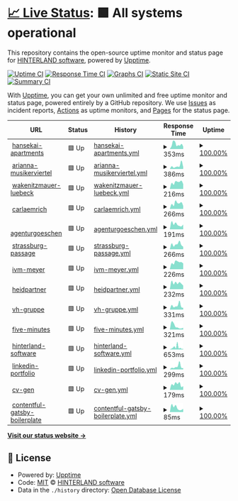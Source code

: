 # [📈 Live Status](https://hinterland-software.github.io/uptime): <!--live status--> **🟩 All systems operational**

This repository contains the open-source uptime monitor and status page for [HINTERLAND software](https://hinterland.software), powered by [Upptime](https://github.com/upptime/upptime).

[![Uptime CI](https://github.com/hinterland-software/uptime/workflows/Uptime%20CI/badge.svg)](https://github.com/upptime/upptime/actions?query=workflow%3A%22Uptime+CI%22)
[![Response Time CI](https://github.com/hinterland-software/uptime/workflows/Response%20Time%20CI/badge.svg)](https://github.com/upptime/upptime/actions?query=workflow%3A%22Response+Time+CI%22)
[![Graphs CI](https://github.com/hinterland-software/uptime/workflows/Graphs%20CI/badge.svg)](https://github.com/upptime/upptime/actions?query=workflow%3A%22Graphs+CI%22)
[![Static Site CI](https://github.com/hinterland-software/uptime/workflows/Static%20Site%20CI/badge.svg)](https://github.com/upptime/upptime/actions?query=workflow%3A%22Static+Site+CI%22)
[![Summary CI](https://github.com/hinterland-software/uptime/workflows/Summary%20CI/badge.svg)](https://github.com/upptime/upptime/actions?query=workflow%3A%22Summary+CI%22)

With [Upptime](https://upptime.js.org), you can get your own unlimited and free uptime monitor and status page, powered entirely by a GitHub repository. We use [Issues](https://github.com/hinterland-software/uptime/issues) as incident reports, [Actions](https://github.com/hinterland-software/uptime/actions) as uptime monitors, and [Pages](https://hinterland-software.github.io/uptime) for the status page.

<!--start: status pages-->
<!-- This summary is generated by Upptime (https://github.com/upptime/upptime) -->
<!-- Do not edit this manually, your changes will be overwritten -->
<!-- prettier-ignore -->
| URL | Status | History | Response Time | Uptime |
| --- | ------ | ------- | ------------- | ------ |
| <img alt="" src="https://favicons.githubusercontent.com/hansekai-apartments.de" height="13"> [hansekai-apartments](https://hansekai-apartments.de) | 🟩 Up | [hansekai-apartments.yml](https://github.com/HINTERLAND-software/uptime/commits/HEAD/history/hansekai-apartments.yml) | <details><summary><img alt="Response time graph" src="./graphs/hansekai-apartments/response-time-week.png" height="20"> 353ms</summary><br><a href="https://hinterland-software.github.io/uptime/history/hansekai-apartments"><img alt="Response time 570" src="https://img.shields.io/endpoint?url=https%3A%2F%2Fraw.githubusercontent.com%2FHINTERLAND-software%2Fuptime%2FHEAD%2Fapi%2Fhansekai-apartments%2Fresponse-time.json"></a><br><a href="https://hinterland-software.github.io/uptime/history/hansekai-apartments"><img alt="24-hour response time 189" src="https://img.shields.io/endpoint?url=https%3A%2F%2Fraw.githubusercontent.com%2FHINTERLAND-software%2Fuptime%2FHEAD%2Fapi%2Fhansekai-apartments%2Fresponse-time-day.json"></a><br><a href="https://hinterland-software.github.io/uptime/history/hansekai-apartments"><img alt="7-day response time 353" src="https://img.shields.io/endpoint?url=https%3A%2F%2Fraw.githubusercontent.com%2FHINTERLAND-software%2Fuptime%2FHEAD%2Fapi%2Fhansekai-apartments%2Fresponse-time-week.json"></a><br><a href="https://hinterland-software.github.io/uptime/history/hansekai-apartments"><img alt="30-day response time 420" src="https://img.shields.io/endpoint?url=https%3A%2F%2Fraw.githubusercontent.com%2FHINTERLAND-software%2Fuptime%2FHEAD%2Fapi%2Fhansekai-apartments%2Fresponse-time-month.json"></a><br><a href="https://hinterland-software.github.io/uptime/history/hansekai-apartments"><img alt="1-year response time 588" src="https://img.shields.io/endpoint?url=https%3A%2F%2Fraw.githubusercontent.com%2FHINTERLAND-software%2Fuptime%2FHEAD%2Fapi%2Fhansekai-apartments%2Fresponse-time-year.json"></a></details> | <details><summary><a href="https://hinterland-software.github.io/uptime/history/hansekai-apartments">100.00%</a></summary><a href="https://hinterland-software.github.io/uptime/history/hansekai-apartments"><img alt="All-time uptime 100.00%" src="https://img.shields.io/endpoint?url=https%3A%2F%2Fraw.githubusercontent.com%2FHINTERLAND-software%2Fuptime%2FHEAD%2Fapi%2Fhansekai-apartments%2Fuptime.json"></a><br><a href="https://hinterland-software.github.io/uptime/history/hansekai-apartments"><img alt="24-hour uptime 100.00%" src="https://img.shields.io/endpoint?url=https%3A%2F%2Fraw.githubusercontent.com%2FHINTERLAND-software%2Fuptime%2FHEAD%2Fapi%2Fhansekai-apartments%2Fuptime-day.json"></a><br><a href="https://hinterland-software.github.io/uptime/history/hansekai-apartments"><img alt="7-day uptime 100.00%" src="https://img.shields.io/endpoint?url=https%3A%2F%2Fraw.githubusercontent.com%2FHINTERLAND-software%2Fuptime%2FHEAD%2Fapi%2Fhansekai-apartments%2Fuptime-week.json"></a><br><a href="https://hinterland-software.github.io/uptime/history/hansekai-apartments"><img alt="30-day uptime 100.00%" src="https://img.shields.io/endpoint?url=https%3A%2F%2Fraw.githubusercontent.com%2FHINTERLAND-software%2Fuptime%2FHEAD%2Fapi%2Fhansekai-apartments%2Fuptime-month.json"></a><br><a href="https://hinterland-software.github.io/uptime/history/hansekai-apartments"><img alt="1-year uptime 100.00%" src="https://img.shields.io/endpoint?url=https%3A%2F%2Fraw.githubusercontent.com%2FHINTERLAND-software%2Fuptime%2FHEAD%2Fapi%2Fhansekai-apartments%2Fuptime-year.json"></a></details>
| <img alt="" src="https://favicons.githubusercontent.com/arianna-musikerviertel.de" height="13"> [arianna-musikerviertel](http://arianna-musikerviertel.de/) | 🟩 Up | [arianna-musikerviertel.yml](https://github.com/HINTERLAND-software/uptime/commits/HEAD/history/arianna-musikerviertel.yml) | <details><summary><img alt="Response time graph" src="./graphs/arianna-musikerviertel/response-time-week.png" height="20"> 386ms</summary><br><a href="https://hinterland-software.github.io/uptime/history/arianna-musikerviertel"><img alt="Response time 450" src="https://img.shields.io/endpoint?url=https%3A%2F%2Fraw.githubusercontent.com%2FHINTERLAND-software%2Fuptime%2FHEAD%2Fapi%2Farianna-musikerviertel%2Fresponse-time.json"></a><br><a href="https://hinterland-software.github.io/uptime/history/arianna-musikerviertel"><img alt="24-hour response time 250" src="https://img.shields.io/endpoint?url=https%3A%2F%2Fraw.githubusercontent.com%2FHINTERLAND-software%2Fuptime%2FHEAD%2Fapi%2Farianna-musikerviertel%2Fresponse-time-day.json"></a><br><a href="https://hinterland-software.github.io/uptime/history/arianna-musikerviertel"><img alt="7-day response time 386" src="https://img.shields.io/endpoint?url=https%3A%2F%2Fraw.githubusercontent.com%2FHINTERLAND-software%2Fuptime%2FHEAD%2Fapi%2Farianna-musikerviertel%2Fresponse-time-week.json"></a><br><a href="https://hinterland-software.github.io/uptime/history/arianna-musikerviertel"><img alt="30-day response time 413" src="https://img.shields.io/endpoint?url=https%3A%2F%2Fraw.githubusercontent.com%2FHINTERLAND-software%2Fuptime%2FHEAD%2Fapi%2Farianna-musikerviertel%2Fresponse-time-month.json"></a><br><a href="https://hinterland-software.github.io/uptime/history/arianna-musikerviertel"><img alt="1-year response time 450" src="https://img.shields.io/endpoint?url=https%3A%2F%2Fraw.githubusercontent.com%2FHINTERLAND-software%2Fuptime%2FHEAD%2Fapi%2Farianna-musikerviertel%2Fresponse-time-year.json"></a></details> | <details><summary><a href="https://hinterland-software.github.io/uptime/history/arianna-musikerviertel">100.00%</a></summary><a href="https://hinterland-software.github.io/uptime/history/arianna-musikerviertel"><img alt="All-time uptime 100.00%" src="https://img.shields.io/endpoint?url=https%3A%2F%2Fraw.githubusercontent.com%2FHINTERLAND-software%2Fuptime%2FHEAD%2Fapi%2Farianna-musikerviertel%2Fuptime.json"></a><br><a href="https://hinterland-software.github.io/uptime/history/arianna-musikerviertel"><img alt="24-hour uptime 100.00%" src="https://img.shields.io/endpoint?url=https%3A%2F%2Fraw.githubusercontent.com%2FHINTERLAND-software%2Fuptime%2FHEAD%2Fapi%2Farianna-musikerviertel%2Fuptime-day.json"></a><br><a href="https://hinterland-software.github.io/uptime/history/arianna-musikerviertel"><img alt="7-day uptime 100.00%" src="https://img.shields.io/endpoint?url=https%3A%2F%2Fraw.githubusercontent.com%2FHINTERLAND-software%2Fuptime%2FHEAD%2Fapi%2Farianna-musikerviertel%2Fuptime-week.json"></a><br><a href="https://hinterland-software.github.io/uptime/history/arianna-musikerviertel"><img alt="30-day uptime 100.00%" src="https://img.shields.io/endpoint?url=https%3A%2F%2Fraw.githubusercontent.com%2FHINTERLAND-software%2Fuptime%2FHEAD%2Fapi%2Farianna-musikerviertel%2Fuptime-month.json"></a><br><a href="https://hinterland-software.github.io/uptime/history/arianna-musikerviertel"><img alt="1-year uptime 100.00%" src="https://img.shields.io/endpoint?url=https%3A%2F%2Fraw.githubusercontent.com%2FHINTERLAND-software%2Fuptime%2FHEAD%2Fapi%2Farianna-musikerviertel%2Fuptime-year.json"></a></details>
| <img alt="" src="https://favicons.githubusercontent.com/wakenitzmauer-luebeck.de" height="13"> [wakenitzmauer-luebeck](https://wakenitzmauer-luebeck.de) | 🟩 Up | [wakenitzmauer-luebeck.yml](https://github.com/HINTERLAND-software/uptime/commits/HEAD/history/wakenitzmauer-luebeck.yml) | <details><summary><img alt="Response time graph" src="./graphs/wakenitzmauer-luebeck/response-time-week.png" height="20"> 216ms</summary><br><a href="https://hinterland-software.github.io/uptime/history/wakenitzmauer-luebeck"><img alt="Response time 407" src="https://img.shields.io/endpoint?url=https%3A%2F%2Fraw.githubusercontent.com%2FHINTERLAND-software%2Fuptime%2FHEAD%2Fapi%2Fwakenitzmauer-luebeck%2Fresponse-time.json"></a><br><a href="https://hinterland-software.github.io/uptime/history/wakenitzmauer-luebeck"><img alt="24-hour response time 159" src="https://img.shields.io/endpoint?url=https%3A%2F%2Fraw.githubusercontent.com%2FHINTERLAND-software%2Fuptime%2FHEAD%2Fapi%2Fwakenitzmauer-luebeck%2Fresponse-time-day.json"></a><br><a href="https://hinterland-software.github.io/uptime/history/wakenitzmauer-luebeck"><img alt="7-day response time 216" src="https://img.shields.io/endpoint?url=https%3A%2F%2Fraw.githubusercontent.com%2FHINTERLAND-software%2Fuptime%2FHEAD%2Fapi%2Fwakenitzmauer-luebeck%2Fresponse-time-week.json"></a><br><a href="https://hinterland-software.github.io/uptime/history/wakenitzmauer-luebeck"><img alt="30-day response time 345" src="https://img.shields.io/endpoint?url=https%3A%2F%2Fraw.githubusercontent.com%2FHINTERLAND-software%2Fuptime%2FHEAD%2Fapi%2Fwakenitzmauer-luebeck%2Fresponse-time-month.json"></a><br><a href="https://hinterland-software.github.io/uptime/history/wakenitzmauer-luebeck"><img alt="1-year response time 396" src="https://img.shields.io/endpoint?url=https%3A%2F%2Fraw.githubusercontent.com%2FHINTERLAND-software%2Fuptime%2FHEAD%2Fapi%2Fwakenitzmauer-luebeck%2Fresponse-time-year.json"></a></details> | <details><summary><a href="https://hinterland-software.github.io/uptime/history/wakenitzmauer-luebeck">100.00%</a></summary><a href="https://hinterland-software.github.io/uptime/history/wakenitzmauer-luebeck"><img alt="All-time uptime 99.99%" src="https://img.shields.io/endpoint?url=https%3A%2F%2Fraw.githubusercontent.com%2FHINTERLAND-software%2Fuptime%2FHEAD%2Fapi%2Fwakenitzmauer-luebeck%2Fuptime.json"></a><br><a href="https://hinterland-software.github.io/uptime/history/wakenitzmauer-luebeck"><img alt="24-hour uptime 100.00%" src="https://img.shields.io/endpoint?url=https%3A%2F%2Fraw.githubusercontent.com%2FHINTERLAND-software%2Fuptime%2FHEAD%2Fapi%2Fwakenitzmauer-luebeck%2Fuptime-day.json"></a><br><a href="https://hinterland-software.github.io/uptime/history/wakenitzmauer-luebeck"><img alt="7-day uptime 100.00%" src="https://img.shields.io/endpoint?url=https%3A%2F%2Fraw.githubusercontent.com%2FHINTERLAND-software%2Fuptime%2FHEAD%2Fapi%2Fwakenitzmauer-luebeck%2Fuptime-week.json"></a><br><a href="https://hinterland-software.github.io/uptime/history/wakenitzmauer-luebeck"><img alt="30-day uptime 100.00%" src="https://img.shields.io/endpoint?url=https%3A%2F%2Fraw.githubusercontent.com%2FHINTERLAND-software%2Fuptime%2FHEAD%2Fapi%2Fwakenitzmauer-luebeck%2Fuptime-month.json"></a><br><a href="https://hinterland-software.github.io/uptime/history/wakenitzmauer-luebeck"><img alt="1-year uptime 100.00%" src="https://img.shields.io/endpoint?url=https%3A%2F%2Fraw.githubusercontent.com%2FHINTERLAND-software%2Fuptime%2FHEAD%2Fapi%2Fwakenitzmauer-luebeck%2Fuptime-year.json"></a></details>
| <img alt="" src="https://favicons.githubusercontent.com/carlaemrich.de" height="13"> [carlaemrich](https://carlaemrich.de) | 🟩 Up | [carlaemrich.yml](https://github.com/HINTERLAND-software/uptime/commits/HEAD/history/carlaemrich.yml) | <details><summary><img alt="Response time graph" src="./graphs/carlaemrich/response-time-week.png" height="20"> 266ms</summary><br><a href="https://hinterland-software.github.io/uptime/history/carlaemrich"><img alt="Response time 514" src="https://img.shields.io/endpoint?url=https%3A%2F%2Fraw.githubusercontent.com%2FHINTERLAND-software%2Fuptime%2FHEAD%2Fapi%2Fcarlaemrich%2Fresponse-time.json"></a><br><a href="https://hinterland-software.github.io/uptime/history/carlaemrich"><img alt="24-hour response time 146" src="https://img.shields.io/endpoint?url=https%3A%2F%2Fraw.githubusercontent.com%2FHINTERLAND-software%2Fuptime%2FHEAD%2Fapi%2Fcarlaemrich%2Fresponse-time-day.json"></a><br><a href="https://hinterland-software.github.io/uptime/history/carlaemrich"><img alt="7-day response time 266" src="https://img.shields.io/endpoint?url=https%3A%2F%2Fraw.githubusercontent.com%2FHINTERLAND-software%2Fuptime%2FHEAD%2Fapi%2Fcarlaemrich%2Fresponse-time-week.json"></a><br><a href="https://hinterland-software.github.io/uptime/history/carlaemrich"><img alt="30-day response time 428" src="https://img.shields.io/endpoint?url=https%3A%2F%2Fraw.githubusercontent.com%2FHINTERLAND-software%2Fuptime%2FHEAD%2Fapi%2Fcarlaemrich%2Fresponse-time-month.json"></a><br><a href="https://hinterland-software.github.io/uptime/history/carlaemrich"><img alt="1-year response time 500" src="https://img.shields.io/endpoint?url=https%3A%2F%2Fraw.githubusercontent.com%2FHINTERLAND-software%2Fuptime%2FHEAD%2Fapi%2Fcarlaemrich%2Fresponse-time-year.json"></a></details> | <details><summary><a href="https://hinterland-software.github.io/uptime/history/carlaemrich">100.00%</a></summary><a href="https://hinterland-software.github.io/uptime/history/carlaemrich"><img alt="All-time uptime 100.00%" src="https://img.shields.io/endpoint?url=https%3A%2F%2Fraw.githubusercontent.com%2FHINTERLAND-software%2Fuptime%2FHEAD%2Fapi%2Fcarlaemrich%2Fuptime.json"></a><br><a href="https://hinterland-software.github.io/uptime/history/carlaemrich"><img alt="24-hour uptime 100.00%" src="https://img.shields.io/endpoint?url=https%3A%2F%2Fraw.githubusercontent.com%2FHINTERLAND-software%2Fuptime%2FHEAD%2Fapi%2Fcarlaemrich%2Fuptime-day.json"></a><br><a href="https://hinterland-software.github.io/uptime/history/carlaemrich"><img alt="7-day uptime 100.00%" src="https://img.shields.io/endpoint?url=https%3A%2F%2Fraw.githubusercontent.com%2FHINTERLAND-software%2Fuptime%2FHEAD%2Fapi%2Fcarlaemrich%2Fuptime-week.json"></a><br><a href="https://hinterland-software.github.io/uptime/history/carlaemrich"><img alt="30-day uptime 100.00%" src="https://img.shields.io/endpoint?url=https%3A%2F%2Fraw.githubusercontent.com%2FHINTERLAND-software%2Fuptime%2FHEAD%2Fapi%2Fcarlaemrich%2Fuptime-month.json"></a><br><a href="https://hinterland-software.github.io/uptime/history/carlaemrich"><img alt="1-year uptime 100.00%" src="https://img.shields.io/endpoint?url=https%3A%2F%2Fraw.githubusercontent.com%2FHINTERLAND-software%2Fuptime%2FHEAD%2Fapi%2Fcarlaemrich%2Fuptime-year.json"></a></details>
| <img alt="" src="https://favicons.githubusercontent.com/agenturgoeschen.com" height="13"> [agenturgoeschen](https://agenturgoeschen.com) | 🟩 Up | [agenturgoeschen.yml](https://github.com/HINTERLAND-software/uptime/commits/HEAD/history/agenturgoeschen.yml) | <details><summary><img alt="Response time graph" src="./graphs/agenturgoeschen/response-time-week.png" height="20"> 191ms</summary><br><a href="https://hinterland-software.github.io/uptime/history/agenturgoeschen"><img alt="Response time 401" src="https://img.shields.io/endpoint?url=https%3A%2F%2Fraw.githubusercontent.com%2FHINTERLAND-software%2Fuptime%2FHEAD%2Fapi%2Fagenturgoeschen%2Fresponse-time.json"></a><br><a href="https://hinterland-software.github.io/uptime/history/agenturgoeschen"><img alt="24-hour response time 183" src="https://img.shields.io/endpoint?url=https%3A%2F%2Fraw.githubusercontent.com%2FHINTERLAND-software%2Fuptime%2FHEAD%2Fapi%2Fagenturgoeschen%2Fresponse-time-day.json"></a><br><a href="https://hinterland-software.github.io/uptime/history/agenturgoeschen"><img alt="7-day response time 191" src="https://img.shields.io/endpoint?url=https%3A%2F%2Fraw.githubusercontent.com%2FHINTERLAND-software%2Fuptime%2FHEAD%2Fapi%2Fagenturgoeschen%2Fresponse-time-week.json"></a><br><a href="https://hinterland-software.github.io/uptime/history/agenturgoeschen"><img alt="30-day response time 248" src="https://img.shields.io/endpoint?url=https%3A%2F%2Fraw.githubusercontent.com%2FHINTERLAND-software%2Fuptime%2FHEAD%2Fapi%2Fagenturgoeschen%2Fresponse-time-month.json"></a><br><a href="https://hinterland-software.github.io/uptime/history/agenturgoeschen"><img alt="1-year response time 376" src="https://img.shields.io/endpoint?url=https%3A%2F%2Fraw.githubusercontent.com%2FHINTERLAND-software%2Fuptime%2FHEAD%2Fapi%2Fagenturgoeschen%2Fresponse-time-year.json"></a></details> | <details><summary><a href="https://hinterland-software.github.io/uptime/history/agenturgoeschen">100.00%</a></summary><a href="https://hinterland-software.github.io/uptime/history/agenturgoeschen"><img alt="All-time uptime 99.99%" src="https://img.shields.io/endpoint?url=https%3A%2F%2Fraw.githubusercontent.com%2FHINTERLAND-software%2Fuptime%2FHEAD%2Fapi%2Fagenturgoeschen%2Fuptime.json"></a><br><a href="https://hinterland-software.github.io/uptime/history/agenturgoeschen"><img alt="24-hour uptime 100.00%" src="https://img.shields.io/endpoint?url=https%3A%2F%2Fraw.githubusercontent.com%2FHINTERLAND-software%2Fuptime%2FHEAD%2Fapi%2Fagenturgoeschen%2Fuptime-day.json"></a><br><a href="https://hinterland-software.github.io/uptime/history/agenturgoeschen"><img alt="7-day uptime 100.00%" src="https://img.shields.io/endpoint?url=https%3A%2F%2Fraw.githubusercontent.com%2FHINTERLAND-software%2Fuptime%2FHEAD%2Fapi%2Fagenturgoeschen%2Fuptime-week.json"></a><br><a href="https://hinterland-software.github.io/uptime/history/agenturgoeschen"><img alt="30-day uptime 100.00%" src="https://img.shields.io/endpoint?url=https%3A%2F%2Fraw.githubusercontent.com%2FHINTERLAND-software%2Fuptime%2FHEAD%2Fapi%2Fagenturgoeschen%2Fuptime-month.json"></a><br><a href="https://hinterland-software.github.io/uptime/history/agenturgoeschen"><img alt="1-year uptime 100.00%" src="https://img.shields.io/endpoint?url=https%3A%2F%2Fraw.githubusercontent.com%2FHINTERLAND-software%2Fuptime%2FHEAD%2Fapi%2Fagenturgoeschen%2Fuptime-year.json"></a></details>
| <img alt="" src="https://favicons.githubusercontent.com/strassburg-passage.de" height="13"> [strassburg-passage](https://strassburg-passage.de) | 🟩 Up | [strassburg-passage.yml](https://github.com/HINTERLAND-software/uptime/commits/HEAD/history/strassburg-passage.yml) | <details><summary><img alt="Response time graph" src="./graphs/strassburg-passage/response-time-week.png" height="20"> 266ms</summary><br><a href="https://hinterland-software.github.io/uptime/history/strassburg-passage"><img alt="Response time 456" src="https://img.shields.io/endpoint?url=https%3A%2F%2Fraw.githubusercontent.com%2FHINTERLAND-software%2Fuptime%2FHEAD%2Fapi%2Fstrassburg-passage%2Fresponse-time.json"></a><br><a href="https://hinterland-software.github.io/uptime/history/strassburg-passage"><img alt="24-hour response time 139" src="https://img.shields.io/endpoint?url=https%3A%2F%2Fraw.githubusercontent.com%2FHINTERLAND-software%2Fuptime%2FHEAD%2Fapi%2Fstrassburg-passage%2Fresponse-time-day.json"></a><br><a href="https://hinterland-software.github.io/uptime/history/strassburg-passage"><img alt="7-day response time 266" src="https://img.shields.io/endpoint?url=https%3A%2F%2Fraw.githubusercontent.com%2FHINTERLAND-software%2Fuptime%2FHEAD%2Fapi%2Fstrassburg-passage%2Fresponse-time-week.json"></a><br><a href="https://hinterland-software.github.io/uptime/history/strassburg-passage"><img alt="30-day response time 348" src="https://img.shields.io/endpoint?url=https%3A%2F%2Fraw.githubusercontent.com%2FHINTERLAND-software%2Fuptime%2FHEAD%2Fapi%2Fstrassburg-passage%2Fresponse-time-month.json"></a><br><a href="https://hinterland-software.github.io/uptime/history/strassburg-passage"><img alt="1-year response time 431" src="https://img.shields.io/endpoint?url=https%3A%2F%2Fraw.githubusercontent.com%2FHINTERLAND-software%2Fuptime%2FHEAD%2Fapi%2Fstrassburg-passage%2Fresponse-time-year.json"></a></details> | <details><summary><a href="https://hinterland-software.github.io/uptime/history/strassburg-passage">100.00%</a></summary><a href="https://hinterland-software.github.io/uptime/history/strassburg-passage"><img alt="All-time uptime 100.00%" src="https://img.shields.io/endpoint?url=https%3A%2F%2Fraw.githubusercontent.com%2FHINTERLAND-software%2Fuptime%2FHEAD%2Fapi%2Fstrassburg-passage%2Fuptime.json"></a><br><a href="https://hinterland-software.github.io/uptime/history/strassburg-passage"><img alt="24-hour uptime 100.00%" src="https://img.shields.io/endpoint?url=https%3A%2F%2Fraw.githubusercontent.com%2FHINTERLAND-software%2Fuptime%2FHEAD%2Fapi%2Fstrassburg-passage%2Fuptime-day.json"></a><br><a href="https://hinterland-software.github.io/uptime/history/strassburg-passage"><img alt="7-day uptime 100.00%" src="https://img.shields.io/endpoint?url=https%3A%2F%2Fraw.githubusercontent.com%2FHINTERLAND-software%2Fuptime%2FHEAD%2Fapi%2Fstrassburg-passage%2Fuptime-week.json"></a><br><a href="https://hinterland-software.github.io/uptime/history/strassburg-passage"><img alt="30-day uptime 100.00%" src="https://img.shields.io/endpoint?url=https%3A%2F%2Fraw.githubusercontent.com%2FHINTERLAND-software%2Fuptime%2FHEAD%2Fapi%2Fstrassburg-passage%2Fuptime-month.json"></a><br><a href="https://hinterland-software.github.io/uptime/history/strassburg-passage"><img alt="1-year uptime 100.00%" src="https://img.shields.io/endpoint?url=https%3A%2F%2Fraw.githubusercontent.com%2FHINTERLAND-software%2Fuptime%2FHEAD%2Fapi%2Fstrassburg-passage%2Fuptime-year.json"></a></details>
| <img alt="" src="https://favicons.githubusercontent.com/ivm-meyer.de" height="13"> [ivm-meyer](https://ivm-meyer.de) | 🟩 Up | [ivm-meyer.yml](https://github.com/HINTERLAND-software/uptime/commits/HEAD/history/ivm-meyer.yml) | <details><summary><img alt="Response time graph" src="./graphs/ivm-meyer/response-time-week.png" height="20"> 226ms</summary><br><a href="https://hinterland-software.github.io/uptime/history/ivm-meyer"><img alt="Response time 383" src="https://img.shields.io/endpoint?url=https%3A%2F%2Fraw.githubusercontent.com%2FHINTERLAND-software%2Fuptime%2FHEAD%2Fapi%2Fivm-meyer%2Fresponse-time.json"></a><br><a href="https://hinterland-software.github.io/uptime/history/ivm-meyer"><img alt="24-hour response time 193" src="https://img.shields.io/endpoint?url=https%3A%2F%2Fraw.githubusercontent.com%2FHINTERLAND-software%2Fuptime%2FHEAD%2Fapi%2Fivm-meyer%2Fresponse-time-day.json"></a><br><a href="https://hinterland-software.github.io/uptime/history/ivm-meyer"><img alt="7-day response time 226" src="https://img.shields.io/endpoint?url=https%3A%2F%2Fraw.githubusercontent.com%2FHINTERLAND-software%2Fuptime%2FHEAD%2Fapi%2Fivm-meyer%2Fresponse-time-week.json"></a><br><a href="https://hinterland-software.github.io/uptime/history/ivm-meyer"><img alt="30-day response time 310" src="https://img.shields.io/endpoint?url=https%3A%2F%2Fraw.githubusercontent.com%2FHINTERLAND-software%2Fuptime%2FHEAD%2Fapi%2Fivm-meyer%2Fresponse-time-month.json"></a><br><a href="https://hinterland-software.github.io/uptime/history/ivm-meyer"><img alt="1-year response time 374" src="https://img.shields.io/endpoint?url=https%3A%2F%2Fraw.githubusercontent.com%2FHINTERLAND-software%2Fuptime%2FHEAD%2Fapi%2Fivm-meyer%2Fresponse-time-year.json"></a></details> | <details><summary><a href="https://hinterland-software.github.io/uptime/history/ivm-meyer">100.00%</a></summary><a href="https://hinterland-software.github.io/uptime/history/ivm-meyer"><img alt="All-time uptime 99.99%" src="https://img.shields.io/endpoint?url=https%3A%2F%2Fraw.githubusercontent.com%2FHINTERLAND-software%2Fuptime%2FHEAD%2Fapi%2Fivm-meyer%2Fuptime.json"></a><br><a href="https://hinterland-software.github.io/uptime/history/ivm-meyer"><img alt="24-hour uptime 100.00%" src="https://img.shields.io/endpoint?url=https%3A%2F%2Fraw.githubusercontent.com%2FHINTERLAND-software%2Fuptime%2FHEAD%2Fapi%2Fivm-meyer%2Fuptime-day.json"></a><br><a href="https://hinterland-software.github.io/uptime/history/ivm-meyer"><img alt="7-day uptime 100.00%" src="https://img.shields.io/endpoint?url=https%3A%2F%2Fraw.githubusercontent.com%2FHINTERLAND-software%2Fuptime%2FHEAD%2Fapi%2Fivm-meyer%2Fuptime-week.json"></a><br><a href="https://hinterland-software.github.io/uptime/history/ivm-meyer"><img alt="30-day uptime 100.00%" src="https://img.shields.io/endpoint?url=https%3A%2F%2Fraw.githubusercontent.com%2FHINTERLAND-software%2Fuptime%2FHEAD%2Fapi%2Fivm-meyer%2Fuptime-month.json"></a><br><a href="https://hinterland-software.github.io/uptime/history/ivm-meyer"><img alt="1-year uptime 99.99%" src="https://img.shields.io/endpoint?url=https%3A%2F%2Fraw.githubusercontent.com%2FHINTERLAND-software%2Fuptime%2FHEAD%2Fapi%2Fivm-meyer%2Fuptime-year.json"></a></details>
| <img alt="" src="https://favicons.githubusercontent.com/heidpartner.de" height="13"> [heidpartner](https://heidpartner.de) | 🟩 Up | [heidpartner.yml](https://github.com/HINTERLAND-software/uptime/commits/HEAD/history/heidpartner.yml) | <details><summary><img alt="Response time graph" src="./graphs/heidpartner/response-time-week.png" height="20"> 232ms</summary><br><a href="https://hinterland-software.github.io/uptime/history/heidpartner"><img alt="Response time 530" src="https://img.shields.io/endpoint?url=https%3A%2F%2Fraw.githubusercontent.com%2FHINTERLAND-software%2Fuptime%2FHEAD%2Fapi%2Fheidpartner%2Fresponse-time.json"></a><br><a href="https://hinterland-software.github.io/uptime/history/heidpartner"><img alt="24-hour response time 138" src="https://img.shields.io/endpoint?url=https%3A%2F%2Fraw.githubusercontent.com%2FHINTERLAND-software%2Fuptime%2FHEAD%2Fapi%2Fheidpartner%2Fresponse-time-day.json"></a><br><a href="https://hinterland-software.github.io/uptime/history/heidpartner"><img alt="7-day response time 232" src="https://img.shields.io/endpoint?url=https%3A%2F%2Fraw.githubusercontent.com%2FHINTERLAND-software%2Fuptime%2FHEAD%2Fapi%2Fheidpartner%2Fresponse-time-week.json"></a><br><a href="https://hinterland-software.github.io/uptime/history/heidpartner"><img alt="30-day response time 376" src="https://img.shields.io/endpoint?url=https%3A%2F%2Fraw.githubusercontent.com%2FHINTERLAND-software%2Fuptime%2FHEAD%2Fapi%2Fheidpartner%2Fresponse-time-month.json"></a><br><a href="https://hinterland-software.github.io/uptime/history/heidpartner"><img alt="1-year response time 500" src="https://img.shields.io/endpoint?url=https%3A%2F%2Fraw.githubusercontent.com%2FHINTERLAND-software%2Fuptime%2FHEAD%2Fapi%2Fheidpartner%2Fresponse-time-year.json"></a></details> | <details><summary><a href="https://hinterland-software.github.io/uptime/history/heidpartner">100.00%</a></summary><a href="https://hinterland-software.github.io/uptime/history/heidpartner"><img alt="All-time uptime 100.00%" src="https://img.shields.io/endpoint?url=https%3A%2F%2Fraw.githubusercontent.com%2FHINTERLAND-software%2Fuptime%2FHEAD%2Fapi%2Fheidpartner%2Fuptime.json"></a><br><a href="https://hinterland-software.github.io/uptime/history/heidpartner"><img alt="24-hour uptime 100.00%" src="https://img.shields.io/endpoint?url=https%3A%2F%2Fraw.githubusercontent.com%2FHINTERLAND-software%2Fuptime%2FHEAD%2Fapi%2Fheidpartner%2Fuptime-day.json"></a><br><a href="https://hinterland-software.github.io/uptime/history/heidpartner"><img alt="7-day uptime 100.00%" src="https://img.shields.io/endpoint?url=https%3A%2F%2Fraw.githubusercontent.com%2FHINTERLAND-software%2Fuptime%2FHEAD%2Fapi%2Fheidpartner%2Fuptime-week.json"></a><br><a href="https://hinterland-software.github.io/uptime/history/heidpartner"><img alt="30-day uptime 100.00%" src="https://img.shields.io/endpoint?url=https%3A%2F%2Fraw.githubusercontent.com%2FHINTERLAND-software%2Fuptime%2FHEAD%2Fapi%2Fheidpartner%2Fuptime-month.json"></a><br><a href="https://hinterland-software.github.io/uptime/history/heidpartner"><img alt="1-year uptime 100.00%" src="https://img.shields.io/endpoint?url=https%3A%2F%2Fraw.githubusercontent.com%2FHINTERLAND-software%2Fuptime%2FHEAD%2Fapi%2Fheidpartner%2Fuptime-year.json"></a></details>
| <img alt="" src="https://favicons.githubusercontent.com/vh-gruppe.de" height="13"> [vh-gruppe](https://vh-gruppe.de) | 🟩 Up | [vh-gruppe.yml](https://github.com/HINTERLAND-software/uptime/commits/HEAD/history/vh-gruppe.yml) | <details><summary><img alt="Response time graph" src="./graphs/vh-gruppe/response-time-week.png" height="20"> 331ms</summary><br><a href="https://hinterland-software.github.io/uptime/history/vh-gruppe"><img alt="Response time 486" src="https://img.shields.io/endpoint?url=https%3A%2F%2Fraw.githubusercontent.com%2FHINTERLAND-software%2Fuptime%2FHEAD%2Fapi%2Fvh-gruppe%2Fresponse-time.json"></a><br><a href="https://hinterland-software.github.io/uptime/history/vh-gruppe"><img alt="24-hour response time 148" src="https://img.shields.io/endpoint?url=https%3A%2F%2Fraw.githubusercontent.com%2FHINTERLAND-software%2Fuptime%2FHEAD%2Fapi%2Fvh-gruppe%2Fresponse-time-day.json"></a><br><a href="https://hinterland-software.github.io/uptime/history/vh-gruppe"><img alt="7-day response time 331" src="https://img.shields.io/endpoint?url=https%3A%2F%2Fraw.githubusercontent.com%2FHINTERLAND-software%2Fuptime%2FHEAD%2Fapi%2Fvh-gruppe%2Fresponse-time-week.json"></a><br><a href="https://hinterland-software.github.io/uptime/history/vh-gruppe"><img alt="30-day response time 342" src="https://img.shields.io/endpoint?url=https%3A%2F%2Fraw.githubusercontent.com%2FHINTERLAND-software%2Fuptime%2FHEAD%2Fapi%2Fvh-gruppe%2Fresponse-time-month.json"></a><br><a href="https://hinterland-software.github.io/uptime/history/vh-gruppe"><img alt="1-year response time 465" src="https://img.shields.io/endpoint?url=https%3A%2F%2Fraw.githubusercontent.com%2FHINTERLAND-software%2Fuptime%2FHEAD%2Fapi%2Fvh-gruppe%2Fresponse-time-year.json"></a></details> | <details><summary><a href="https://hinterland-software.github.io/uptime/history/vh-gruppe">100.00%</a></summary><a href="https://hinterland-software.github.io/uptime/history/vh-gruppe"><img alt="All-time uptime 99.99%" src="https://img.shields.io/endpoint?url=https%3A%2F%2Fraw.githubusercontent.com%2FHINTERLAND-software%2Fuptime%2FHEAD%2Fapi%2Fvh-gruppe%2Fuptime.json"></a><br><a href="https://hinterland-software.github.io/uptime/history/vh-gruppe"><img alt="24-hour uptime 100.00%" src="https://img.shields.io/endpoint?url=https%3A%2F%2Fraw.githubusercontent.com%2FHINTERLAND-software%2Fuptime%2FHEAD%2Fapi%2Fvh-gruppe%2Fuptime-day.json"></a><br><a href="https://hinterland-software.github.io/uptime/history/vh-gruppe"><img alt="7-day uptime 100.00%" src="https://img.shields.io/endpoint?url=https%3A%2F%2Fraw.githubusercontent.com%2FHINTERLAND-software%2Fuptime%2FHEAD%2Fapi%2Fvh-gruppe%2Fuptime-week.json"></a><br><a href="https://hinterland-software.github.io/uptime/history/vh-gruppe"><img alt="30-day uptime 100.00%" src="https://img.shields.io/endpoint?url=https%3A%2F%2Fraw.githubusercontent.com%2FHINTERLAND-software%2Fuptime%2FHEAD%2Fapi%2Fvh-gruppe%2Fuptime-month.json"></a><br><a href="https://hinterland-software.github.io/uptime/history/vh-gruppe"><img alt="1-year uptime 100.00%" src="https://img.shields.io/endpoint?url=https%3A%2F%2Fraw.githubusercontent.com%2FHINTERLAND-software%2Fuptime%2FHEAD%2Fapi%2Fvh-gruppe%2Fuptime-year.json"></a></details>
| <img alt="" src="https://favicons.githubusercontent.com/five-minutes.app" height="13"> [five-minutes](https://five-minutes.app) | 🟩 Up | [five-minutes.yml](https://github.com/HINTERLAND-software/uptime/commits/HEAD/history/five-minutes.yml) | <details><summary><img alt="Response time graph" src="./graphs/five-minutes/response-time-week.png" height="20"> 321ms</summary><br><a href="https://hinterland-software.github.io/uptime/history/five-minutes"><img alt="Response time 346" src="https://img.shields.io/endpoint?url=https%3A%2F%2Fraw.githubusercontent.com%2FHINTERLAND-software%2Fuptime%2FHEAD%2Fapi%2Ffive-minutes%2Fresponse-time.json"></a><br><a href="https://hinterland-software.github.io/uptime/history/five-minutes"><img alt="24-hour response time 167" src="https://img.shields.io/endpoint?url=https%3A%2F%2Fraw.githubusercontent.com%2FHINTERLAND-software%2Fuptime%2FHEAD%2Fapi%2Ffive-minutes%2Fresponse-time-day.json"></a><br><a href="https://hinterland-software.github.io/uptime/history/five-minutes"><img alt="7-day response time 321" src="https://img.shields.io/endpoint?url=https%3A%2F%2Fraw.githubusercontent.com%2FHINTERLAND-software%2Fuptime%2FHEAD%2Fapi%2Ffive-minutes%2Fresponse-time-week.json"></a><br><a href="https://hinterland-software.github.io/uptime/history/five-minutes"><img alt="30-day response time 330" src="https://img.shields.io/endpoint?url=https%3A%2F%2Fraw.githubusercontent.com%2FHINTERLAND-software%2Fuptime%2FHEAD%2Fapi%2Ffive-minutes%2Fresponse-time-month.json"></a><br><a href="https://hinterland-software.github.io/uptime/history/five-minutes"><img alt="1-year response time 340" src="https://img.shields.io/endpoint?url=https%3A%2F%2Fraw.githubusercontent.com%2FHINTERLAND-software%2Fuptime%2FHEAD%2Fapi%2Ffive-minutes%2Fresponse-time-year.json"></a></details> | <details><summary><a href="https://hinterland-software.github.io/uptime/history/five-minutes">100.00%</a></summary><a href="https://hinterland-software.github.io/uptime/history/five-minutes"><img alt="All-time uptime 100.00%" src="https://img.shields.io/endpoint?url=https%3A%2F%2Fraw.githubusercontent.com%2FHINTERLAND-software%2Fuptime%2FHEAD%2Fapi%2Ffive-minutes%2Fuptime.json"></a><br><a href="https://hinterland-software.github.io/uptime/history/five-minutes"><img alt="24-hour uptime 100.00%" src="https://img.shields.io/endpoint?url=https%3A%2F%2Fraw.githubusercontent.com%2FHINTERLAND-software%2Fuptime%2FHEAD%2Fapi%2Ffive-minutes%2Fuptime-day.json"></a><br><a href="https://hinterland-software.github.io/uptime/history/five-minutes"><img alt="7-day uptime 100.00%" src="https://img.shields.io/endpoint?url=https%3A%2F%2Fraw.githubusercontent.com%2FHINTERLAND-software%2Fuptime%2FHEAD%2Fapi%2Ffive-minutes%2Fuptime-week.json"></a><br><a href="https://hinterland-software.github.io/uptime/history/five-minutes"><img alt="30-day uptime 100.00%" src="https://img.shields.io/endpoint?url=https%3A%2F%2Fraw.githubusercontent.com%2FHINTERLAND-software%2Fuptime%2FHEAD%2Fapi%2Ffive-minutes%2Fuptime-month.json"></a><br><a href="https://hinterland-software.github.io/uptime/history/five-minutes"><img alt="1-year uptime 100.00%" src="https://img.shields.io/endpoint?url=https%3A%2F%2Fraw.githubusercontent.com%2FHINTERLAND-software%2Fuptime%2FHEAD%2Fapi%2Ffive-minutes%2Fuptime-year.json"></a></details>
| <img alt="" src="https://favicons.githubusercontent.com/hinterland.software" height="13"> [hinterland-software](https://hinterland.software) | 🟩 Up | [hinterland-software.yml](https://github.com/HINTERLAND-software/uptime/commits/HEAD/history/hinterland-software.yml) | <details><summary><img alt="Response time graph" src="./graphs/hinterland-software/response-time-week.png" height="20"> 653ms</summary><br><a href="https://hinterland-software.github.io/uptime/history/hinterland-software"><img alt="Response time 574" src="https://img.shields.io/endpoint?url=https%3A%2F%2Fraw.githubusercontent.com%2FHINTERLAND-software%2Fuptime%2FHEAD%2Fapi%2Fhinterland-software%2Fresponse-time.json"></a><br><a href="https://hinterland-software.github.io/uptime/history/hinterland-software"><img alt="24-hour response time 200" src="https://img.shields.io/endpoint?url=https%3A%2F%2Fraw.githubusercontent.com%2FHINTERLAND-software%2Fuptime%2FHEAD%2Fapi%2Fhinterland-software%2Fresponse-time-day.json"></a><br><a href="https://hinterland-software.github.io/uptime/history/hinterland-software"><img alt="7-day response time 653" src="https://img.shields.io/endpoint?url=https%3A%2F%2Fraw.githubusercontent.com%2FHINTERLAND-software%2Fuptime%2FHEAD%2Fapi%2Fhinterland-software%2Fresponse-time-week.json"></a><br><a href="https://hinterland-software.github.io/uptime/history/hinterland-software"><img alt="30-day response time 535" src="https://img.shields.io/endpoint?url=https%3A%2F%2Fraw.githubusercontent.com%2FHINTERLAND-software%2Fuptime%2FHEAD%2Fapi%2Fhinterland-software%2Fresponse-time-month.json"></a><br><a href="https://hinterland-software.github.io/uptime/history/hinterland-software"><img alt="1-year response time 571" src="https://img.shields.io/endpoint?url=https%3A%2F%2Fraw.githubusercontent.com%2FHINTERLAND-software%2Fuptime%2FHEAD%2Fapi%2Fhinterland-software%2Fresponse-time-year.json"></a></details> | <details><summary><a href="https://hinterland-software.github.io/uptime/history/hinterland-software">100.00%</a></summary><a href="https://hinterland-software.github.io/uptime/history/hinterland-software"><img alt="All-time uptime 100.00%" src="https://img.shields.io/endpoint?url=https%3A%2F%2Fraw.githubusercontent.com%2FHINTERLAND-software%2Fuptime%2FHEAD%2Fapi%2Fhinterland-software%2Fuptime.json"></a><br><a href="https://hinterland-software.github.io/uptime/history/hinterland-software"><img alt="24-hour uptime 100.00%" src="https://img.shields.io/endpoint?url=https%3A%2F%2Fraw.githubusercontent.com%2FHINTERLAND-software%2Fuptime%2FHEAD%2Fapi%2Fhinterland-software%2Fuptime-day.json"></a><br><a href="https://hinterland-software.github.io/uptime/history/hinterland-software"><img alt="7-day uptime 100.00%" src="https://img.shields.io/endpoint?url=https%3A%2F%2Fraw.githubusercontent.com%2FHINTERLAND-software%2Fuptime%2FHEAD%2Fapi%2Fhinterland-software%2Fuptime-week.json"></a><br><a href="https://hinterland-software.github.io/uptime/history/hinterland-software"><img alt="30-day uptime 100.00%" src="https://img.shields.io/endpoint?url=https%3A%2F%2Fraw.githubusercontent.com%2FHINTERLAND-software%2Fuptime%2FHEAD%2Fapi%2Fhinterland-software%2Fuptime-month.json"></a><br><a href="https://hinterland-software.github.io/uptime/history/hinterland-software"><img alt="1-year uptime 100.00%" src="https://img.shields.io/endpoint?url=https%3A%2F%2Fraw.githubusercontent.com%2FHINTERLAND-software%2Fuptime%2FHEAD%2Fapi%2Fhinterland-software%2Fuptime-year.json"></a></details>
| <img alt="" src="https://favicons.githubusercontent.com/johannroehl.de" height="13"> [linkedin-portfolio](https://johannroehl.de) | 🟩 Up | [linkedin-portfolio.yml](https://github.com/HINTERLAND-software/uptime/commits/HEAD/history/linkedin-portfolio.yml) | <details><summary><img alt="Response time graph" src="./graphs/linkedin-portfolio/response-time-week.png" height="20"> 299ms</summary><br><a href="https://hinterland-software.github.io/uptime/history/linkedin-portfolio"><img alt="Response time 451" src="https://img.shields.io/endpoint?url=https%3A%2F%2Fraw.githubusercontent.com%2FHINTERLAND-software%2Fuptime%2FHEAD%2Fapi%2Flinkedin-portfolio%2Fresponse-time.json"></a><br><a href="https://hinterland-software.github.io/uptime/history/linkedin-portfolio"><img alt="24-hour response time 146" src="https://img.shields.io/endpoint?url=https%3A%2F%2Fraw.githubusercontent.com%2FHINTERLAND-software%2Fuptime%2FHEAD%2Fapi%2Flinkedin-portfolio%2Fresponse-time-day.json"></a><br><a href="https://hinterland-software.github.io/uptime/history/linkedin-portfolio"><img alt="7-day response time 299" src="https://img.shields.io/endpoint?url=https%3A%2F%2Fraw.githubusercontent.com%2FHINTERLAND-software%2Fuptime%2FHEAD%2Fapi%2Flinkedin-portfolio%2Fresponse-time-week.json"></a><br><a href="https://hinterland-software.github.io/uptime/history/linkedin-portfolio"><img alt="30-day response time 329" src="https://img.shields.io/endpoint?url=https%3A%2F%2Fraw.githubusercontent.com%2FHINTERLAND-software%2Fuptime%2FHEAD%2Fapi%2Flinkedin-portfolio%2Fresponse-time-month.json"></a><br><a href="https://hinterland-software.github.io/uptime/history/linkedin-portfolio"><img alt="1-year response time 401" src="https://img.shields.io/endpoint?url=https%3A%2F%2Fraw.githubusercontent.com%2FHINTERLAND-software%2Fuptime%2FHEAD%2Fapi%2Flinkedin-portfolio%2Fresponse-time-year.json"></a></details> | <details><summary><a href="https://hinterland-software.github.io/uptime/history/linkedin-portfolio">100.00%</a></summary><a href="https://hinterland-software.github.io/uptime/history/linkedin-portfolio"><img alt="All-time uptime 100.00%" src="https://img.shields.io/endpoint?url=https%3A%2F%2Fraw.githubusercontent.com%2FHINTERLAND-software%2Fuptime%2FHEAD%2Fapi%2Flinkedin-portfolio%2Fuptime.json"></a><br><a href="https://hinterland-software.github.io/uptime/history/linkedin-portfolio"><img alt="24-hour uptime 100.00%" src="https://img.shields.io/endpoint?url=https%3A%2F%2Fraw.githubusercontent.com%2FHINTERLAND-software%2Fuptime%2FHEAD%2Fapi%2Flinkedin-portfolio%2Fuptime-day.json"></a><br><a href="https://hinterland-software.github.io/uptime/history/linkedin-portfolio"><img alt="7-day uptime 100.00%" src="https://img.shields.io/endpoint?url=https%3A%2F%2Fraw.githubusercontent.com%2FHINTERLAND-software%2Fuptime%2FHEAD%2Fapi%2Flinkedin-portfolio%2Fuptime-week.json"></a><br><a href="https://hinterland-software.github.io/uptime/history/linkedin-portfolio"><img alt="30-day uptime 100.00%" src="https://img.shields.io/endpoint?url=https%3A%2F%2Fraw.githubusercontent.com%2FHINTERLAND-software%2Fuptime%2FHEAD%2Fapi%2Flinkedin-portfolio%2Fuptime-month.json"></a><br><a href="https://hinterland-software.github.io/uptime/history/linkedin-portfolio"><img alt="1-year uptime 100.00%" src="https://img.shields.io/endpoint?url=https%3A%2F%2Fraw.githubusercontent.com%2FHINTERLAND-software%2Fuptime%2FHEAD%2Fapi%2Flinkedin-portfolio%2Fuptime-year.json"></a></details>
| <img alt="" src="https://favicons.githubusercontent.com/cv.johannroehl.de" height="13"> [cv-gen](https://cv.johannroehl.de) | 🟩 Up | [cv-gen.yml](https://github.com/HINTERLAND-software/uptime/commits/HEAD/history/cv-gen.yml) | <details><summary><img alt="Response time graph" src="./graphs/cv-gen/response-time-week.png" height="20"> 179ms</summary><br><a href="https://hinterland-software.github.io/uptime/history/cv-gen"><img alt="Response time 328" src="https://img.shields.io/endpoint?url=https%3A%2F%2Fraw.githubusercontent.com%2FHINTERLAND-software%2Fuptime%2FHEAD%2Fapi%2Fcv-gen%2Fresponse-time.json"></a><br><a href="https://hinterland-software.github.io/uptime/history/cv-gen"><img alt="24-hour response time 121" src="https://img.shields.io/endpoint?url=https%3A%2F%2Fraw.githubusercontent.com%2FHINTERLAND-software%2Fuptime%2FHEAD%2Fapi%2Fcv-gen%2Fresponse-time-day.json"></a><br><a href="https://hinterland-software.github.io/uptime/history/cv-gen"><img alt="7-day response time 179" src="https://img.shields.io/endpoint?url=https%3A%2F%2Fraw.githubusercontent.com%2FHINTERLAND-software%2Fuptime%2FHEAD%2Fapi%2Fcv-gen%2Fresponse-time-week.json"></a><br><a href="https://hinterland-software.github.io/uptime/history/cv-gen"><img alt="30-day response time 252" src="https://img.shields.io/endpoint?url=https%3A%2F%2Fraw.githubusercontent.com%2FHINTERLAND-software%2Fuptime%2FHEAD%2Fapi%2Fcv-gen%2Fresponse-time-month.json"></a><br><a href="https://hinterland-software.github.io/uptime/history/cv-gen"><img alt="1-year response time 330" src="https://img.shields.io/endpoint?url=https%3A%2F%2Fraw.githubusercontent.com%2FHINTERLAND-software%2Fuptime%2FHEAD%2Fapi%2Fcv-gen%2Fresponse-time-year.json"></a></details> | <details><summary><a href="https://hinterland-software.github.io/uptime/history/cv-gen">100.00%</a></summary><a href="https://hinterland-software.github.io/uptime/history/cv-gen"><img alt="All-time uptime 100.00%" src="https://img.shields.io/endpoint?url=https%3A%2F%2Fraw.githubusercontent.com%2FHINTERLAND-software%2Fuptime%2FHEAD%2Fapi%2Fcv-gen%2Fuptime.json"></a><br><a href="https://hinterland-software.github.io/uptime/history/cv-gen"><img alt="24-hour uptime 100.00%" src="https://img.shields.io/endpoint?url=https%3A%2F%2Fraw.githubusercontent.com%2FHINTERLAND-software%2Fuptime%2FHEAD%2Fapi%2Fcv-gen%2Fuptime-day.json"></a><br><a href="https://hinterland-software.github.io/uptime/history/cv-gen"><img alt="7-day uptime 100.00%" src="https://img.shields.io/endpoint?url=https%3A%2F%2Fraw.githubusercontent.com%2FHINTERLAND-software%2Fuptime%2FHEAD%2Fapi%2Fcv-gen%2Fuptime-week.json"></a><br><a href="https://hinterland-software.github.io/uptime/history/cv-gen"><img alt="30-day uptime 100.00%" src="https://img.shields.io/endpoint?url=https%3A%2F%2Fraw.githubusercontent.com%2FHINTERLAND-software%2Fuptime%2FHEAD%2Fapi%2Fcv-gen%2Fuptime-month.json"></a><br><a href="https://hinterland-software.github.io/uptime/history/cv-gen"><img alt="1-year uptime 100.00%" src="https://img.shields.io/endpoint?url=https%3A%2F%2Fraw.githubusercontent.com%2FHINTERLAND-software%2Fuptime%2FHEAD%2Fapi%2Fcv-gen%2Fuptime-year.json"></a></details>
| <img alt="" src="https://favicons.githubusercontent.com/contentful-gatsby-boilerplate.netlify.app" height="13"> [contentful-gatsby-boilerplate](http://contentful-gatsby-boilerplate.netlify.app) | 🟩 Up | [contentful-gatsby-boilerplate.yml](https://github.com/HINTERLAND-software/uptime/commits/HEAD/history/contentful-gatsby-boilerplate.yml) | <details><summary><img alt="Response time graph" src="./graphs/contentful-gatsby-boilerplate/response-time-week.png" height="20"> 85ms</summary><br><a href="https://hinterland-software.github.io/uptime/history/contentful-gatsby-boilerplate"><img alt="Response time 313" src="https://img.shields.io/endpoint?url=https%3A%2F%2Fraw.githubusercontent.com%2FHINTERLAND-software%2Fuptime%2FHEAD%2Fapi%2Fcontentful-gatsby-boilerplate%2Fresponse-time.json"></a><br><a href="https://hinterland-software.github.io/uptime/history/contentful-gatsby-boilerplate"><img alt="24-hour response time 63" src="https://img.shields.io/endpoint?url=https%3A%2F%2Fraw.githubusercontent.com%2FHINTERLAND-software%2Fuptime%2FHEAD%2Fapi%2Fcontentful-gatsby-boilerplate%2Fresponse-time-day.json"></a><br><a href="https://hinterland-software.github.io/uptime/history/contentful-gatsby-boilerplate"><img alt="7-day response time 85" src="https://img.shields.io/endpoint?url=https%3A%2F%2Fraw.githubusercontent.com%2FHINTERLAND-software%2Fuptime%2FHEAD%2Fapi%2Fcontentful-gatsby-boilerplate%2Fresponse-time-week.json"></a><br><a href="https://hinterland-software.github.io/uptime/history/contentful-gatsby-boilerplate"><img alt="30-day response time 339" src="https://img.shields.io/endpoint?url=https%3A%2F%2Fraw.githubusercontent.com%2FHINTERLAND-software%2Fuptime%2FHEAD%2Fapi%2Fcontentful-gatsby-boilerplate%2Fresponse-time-month.json"></a><br><a href="https://hinterland-software.github.io/uptime/history/contentful-gatsby-boilerplate"><img alt="1-year response time 309" src="https://img.shields.io/endpoint?url=https%3A%2F%2Fraw.githubusercontent.com%2FHINTERLAND-software%2Fuptime%2FHEAD%2Fapi%2Fcontentful-gatsby-boilerplate%2Fresponse-time-year.json"></a></details> | <details><summary><a href="https://hinterland-software.github.io/uptime/history/contentful-gatsby-boilerplate">100.00%</a></summary><a href="https://hinterland-software.github.io/uptime/history/contentful-gatsby-boilerplate"><img alt="All-time uptime 100.00%" src="https://img.shields.io/endpoint?url=https%3A%2F%2Fraw.githubusercontent.com%2FHINTERLAND-software%2Fuptime%2FHEAD%2Fapi%2Fcontentful-gatsby-boilerplate%2Fuptime.json"></a><br><a href="https://hinterland-software.github.io/uptime/history/contentful-gatsby-boilerplate"><img alt="24-hour uptime 100.00%" src="https://img.shields.io/endpoint?url=https%3A%2F%2Fraw.githubusercontent.com%2FHINTERLAND-software%2Fuptime%2FHEAD%2Fapi%2Fcontentful-gatsby-boilerplate%2Fuptime-day.json"></a><br><a href="https://hinterland-software.github.io/uptime/history/contentful-gatsby-boilerplate"><img alt="7-day uptime 100.00%" src="https://img.shields.io/endpoint?url=https%3A%2F%2Fraw.githubusercontent.com%2FHINTERLAND-software%2Fuptime%2FHEAD%2Fapi%2Fcontentful-gatsby-boilerplate%2Fuptime-week.json"></a><br><a href="https://hinterland-software.github.io/uptime/history/contentful-gatsby-boilerplate"><img alt="30-day uptime 100.00%" src="https://img.shields.io/endpoint?url=https%3A%2F%2Fraw.githubusercontent.com%2FHINTERLAND-software%2Fuptime%2FHEAD%2Fapi%2Fcontentful-gatsby-boilerplate%2Fuptime-month.json"></a><br><a href="https://hinterland-software.github.io/uptime/history/contentful-gatsby-boilerplate"><img alt="1-year uptime 100.00%" src="https://img.shields.io/endpoint?url=https%3A%2F%2Fraw.githubusercontent.com%2FHINTERLAND-software%2Fuptime%2FHEAD%2Fapi%2Fcontentful-gatsby-boilerplate%2Fuptime-year.json"></a></details>

<!--end: status pages-->

[**Visit our status website →**](https://hinterland-software.github.io/uptime)

## 📄 License

- Powered by: [Upptime](https://github.com/upptime/upptime)
- Code: [MIT](./LICENSE) © [HINTERLAND software](https://hinterland.software)
- Data in the `./history` directory: [Open Database License](https://opendatacommons.org/licenses/odbl/1-0/)
